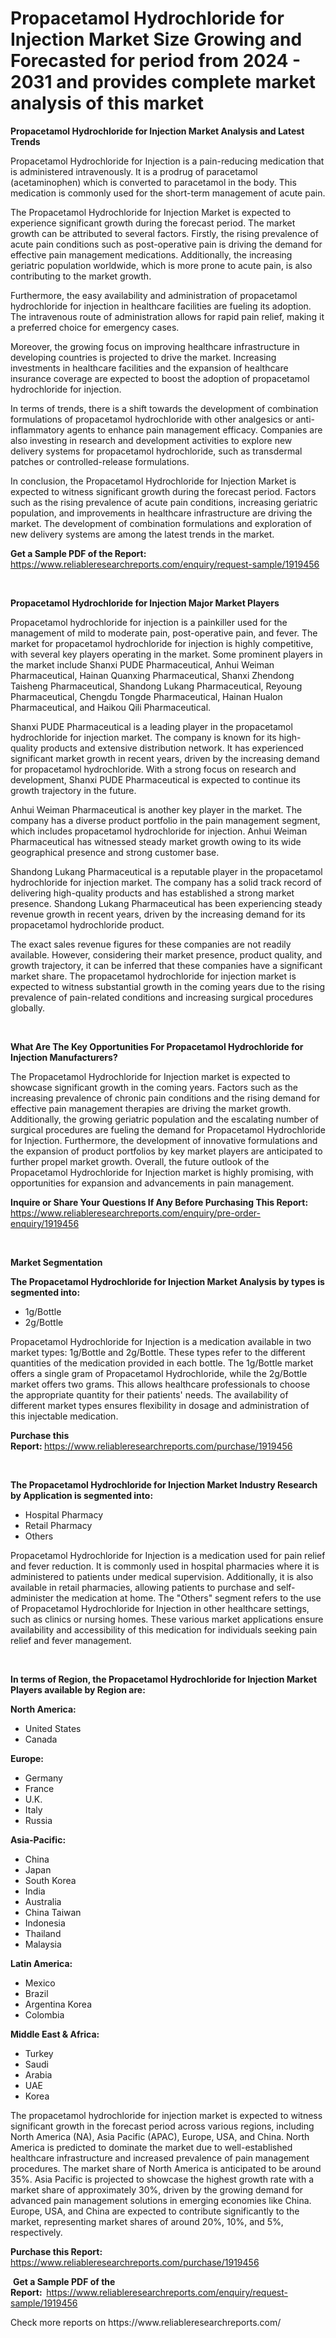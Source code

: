 <p><h1>Propacetamol Hydrochloride for Injection Market Size Growing and Forecasted for period from 2024 - 2031 and provides complete market analysis of this market</h1></p><p><strong>Propacetamol Hydrochloride for Injection Market Analysis and Latest Trends</strong></p>
<p><p>Propacetamol Hydrochloride for Injection is a pain-reducing medication that is administered intravenously. It is a prodrug of paracetamol (acetaminophen) which is converted to paracetamol in the body. This medication is commonly used for the short-term management of acute pain.</p><p>The Propacetamol Hydrochloride for Injection Market is expected to experience significant growth during the forecast period. The market growth can be attributed to several factors. Firstly, the rising prevalence of acute pain conditions such as post-operative pain is driving the demand for effective pain management medications. Additionally, the increasing geriatric population worldwide, which is more prone to acute pain, is also contributing to the market growth.</p><p>Furthermore, the easy availability and administration of propacetamol hydrochloride for injection in healthcare facilities are fueling its adoption. The intravenous route of administration allows for rapid pain relief, making it a preferred choice for emergency cases.</p><p>Moreover, the growing focus on improving healthcare infrastructure in developing countries is projected to drive the market. Increasing investments in healthcare facilities and the expansion of healthcare insurance coverage are expected to boost the adoption of propacetamol hydrochloride for injection.</p><p>In terms of trends, there is a shift towards the development of combination formulations of propacetamol hydrochloride with other analgesics or anti-inflammatory agents to enhance pain management efficacy. Companies are also investing in research and development activities to explore new delivery systems for propacetamol hydrochloride, such as transdermal patches or controlled-release formulations.</p><p>In conclusion, the Propacetamol Hydrochloride for Injection Market is expected to witness significant growth during the forecast period. Factors such as the rising prevalence of acute pain conditions, increasing geriatric population, and improvements in healthcare infrastructure are driving the market. The development of combination formulations and exploration of new delivery systems are among the latest trends in the market.</p></p>
<p><strong>Get a Sample PDF of the Report:&nbsp;</strong> <a href="https://www.reliableresearchreports.com/enquiry/request-sample/1919456">https://www.reliableresearchreports.com/enquiry/request-sample/1919456</a></p>
<p>&nbsp;</p>
<p><strong>Propacetamol Hydrochloride for Injection Major Market Players</strong></p>
<p><p>Propacetamol hydrochloride for injection is a painkiller used for the management of mild to moderate pain, post-operative pain, and fever. The market for propacetamol hydrochloride for injection is highly competitive, with several key players operating in the market. Some prominent players in the market include Shanxi PUDE Pharmaceutical, Anhui Weiman Pharmaceutical, Hainan Quanxing Pharmaceutical, Shanxi Zhendong Taisheng Pharmaceutical, Shandong Lukang Pharmaceutical, Reyoung Pharmaceutical, Chengdu Tongde Pharmaceutical, Hainan Hualon Pharmaceutical, and Haikou Qili Pharmaceutical.</p><p>Shanxi PUDE Pharmaceutical is a leading player in the propacetamol hydrochloride for injection market. The company is known for its high-quality products and extensive distribution network. It has experienced significant market growth in recent years, driven by the increasing demand for propacetamol hydrochloride. With a strong focus on research and development, Shanxi PUDE Pharmaceutical is expected to continue its growth trajectory in the future.</p><p>Anhui Weiman Pharmaceutical is another key player in the market. The company has a diverse product portfolio in the pain management segment, which includes propacetamol hydrochloride for injection. Anhui Weiman Pharmaceutical has witnessed steady market growth owing to its wide geographical presence and strong customer base.</p><p>Shandong Lukang Pharmaceutical is a reputable player in the propacetamol hydrochloride for injection market. The company has a solid track record of delivering high-quality products and has established a strong market presence. Shandong Lukang Pharmaceutical has been experiencing steady revenue growth in recent years, driven by the increasing demand for its propacetamol hydrochloride product.</p><p>The exact sales revenue figures for these companies are not readily available. However, considering their market presence, product quality, and growth trajectory, it can be inferred that these companies have a significant market share. The propacetamol hydrochloride for injection market is expected to witness substantial growth in the coming years due to the rising prevalence of pain-related conditions and increasing surgical procedures globally.</p></p>
<p>&nbsp;</p>
<p><strong>What Are The Key Opportunities For Propacetamol Hydrochloride for Injection Manufacturers?</strong></p>
<p><p>The Propacetamol Hydrochloride for Injection market is expected to showcase significant growth in the coming years. Factors such as the increasing prevalence of chronic pain conditions and the rising demand for effective pain management therapies are driving the market growth. Additionally, the growing geriatric population and the escalating number of surgical procedures are fueling the demand for Propacetamol Hydrochloride for Injection. Furthermore, the development of innovative formulations and the expansion of product portfolios by key market players are anticipated to further propel market growth. Overall, the future outlook of the Propacetamol Hydrochloride for Injection market is highly promising, with opportunities for expansion and advancements in pain management.</p></p>
<p><strong>Inquire or Share Your Questions If Any Before Purchasing This Report:</strong> <a href="https://www.reliableresearchreports.com/enquiry/pre-order-enquiry/1919456">https://www.reliableresearchreports.com/enquiry/pre-order-enquiry/1919456</a></p>
<p>&nbsp;</p>
<p><strong>Market Segmentation</strong></p>
<p><strong>The Propacetamol Hydrochloride for Injection Market Analysis by types is segmented into:</strong></p>
<p><ul><li>1g/Bottle</li><li>2g/Bottle</li></ul></p>
<p><p>Propacetamol Hydrochloride for Injection is a medication available in two market types: 1g/Bottle and 2g/Bottle. These types refer to the different quantities of the medication provided in each bottle. The 1g/Bottle market offers a single gram of Propacetamol Hydrochloride, while the 2g/Bottle market offers two grams. This allows healthcare professionals to choose the appropriate quantity for their patients' needs. The availability of different market types ensures flexibility in dosage and administration of this injectable medication.</p></p>
<p><strong>Purchase this Report:&nbsp;</strong><a href="https://www.reliableresearchreports.com/purchase/1919456">https://www.reliableresearchreports.com/purchase/1919456</a></p>
<p>&nbsp;</p>
<p><strong>The Propacetamol Hydrochloride for Injection Market Industry Research by Application is segmented into:</strong></p>
<p><ul><li>Hospital Pharmacy</li><li>Retail Pharmacy</li><li>Others</li></ul></p>
<p><p>Propacetamol Hydrochloride for Injection is a medication used for pain relief and fever reduction. It is commonly used in hospital pharmacies where it is administered to patients under medical supervision. Additionally, it is also available in retail pharmacies, allowing patients to purchase and self-administer the medication at home. The "Others" segment refers to the use of Propacetamol Hydrochloride for Injection in other healthcare settings, such as clinics or nursing homes. These various market applications ensure availability and accessibility of this medication for individuals seeking pain relief and fever management.</p></p>
<p>&nbsp;</p>
<p><strong>In terms of Region, the Propacetamol Hydrochloride for Injection Market Players available by Region are:</strong></p>
<p>
    <p> <strong> North America: </strong>
        <ul>
            <li>United States</li>
            <li>Canada</li>
        </ul>
        </p> 
    <p> <strong> Europe: </strong>
        <ul>
            <li>Germany</li>
            <li>France</li>
            <li>U.K.</li>
            <li>Italy</li>
            <li>Russia</li>
        </ul>
        </p> 
    <p> <strong> Asia-Pacific: </strong>
        <ul>
            <li>China</li>
            <li>Japan</li>
            <li>South Korea</li>
            <li>India</li>
            <li>Australia</li>
            <li>China Taiwan</li>
            <li>Indonesia</li>
            <li>Thailand</li>
            <li>Malaysia</li>
        </ul>
        </p> 
    <p> <strong> Latin America: </strong>
        <ul>
            <li>Mexico</li>
            <li>Brazil</li>
            <li>Argentina Korea</li>
            <li>Colombia</li>
        </ul>
        </p> 
    <p> <strong> Middle East & Africa: </strong>
        <ul>
            <li>Turkey</li>
            <li>Saudi</li>
            <li>Arabia</li>
            <li>UAE</li>
            <li>Korea</li>
        </ul>
    </p>
    </p>
<p><p>The propacetamol hydrochloride for injection market is expected to witness significant growth in the forecast period across various regions, including North America (NA), Asia Pacific (APAC), Europe, USA, and China. North America is predicted to dominate the market due to well-established healthcare infrastructure and increased prevalence of pain management procedures. The market share of North America is anticipated to be around 35%. Asia Pacific is projected to showcase the highest growth rate with a market share of approximately 30%, driven by the growing demand for advanced pain management solutions in emerging economies like China. Europe, USA, and China are expected to contribute significantly to the market, representing market shares of around 20%, 10%, and 5%, respectively.</p></p>
<p><strong>Purchase this Report: </strong><a href="https://www.reliableresearchreports.com/purchase/1919456">https://www.reliableresearchreports.com/purchase/1919456</a></p>
<p>&nbsp;<strong>Get a Sample PDF of the Report:&nbsp;&nbsp;</strong><a href="https://www.reliableresearchreports.com/enquiry/request-sample/1919456">https://www.reliableresearchreports.com/enquiry/request-sample/1919456</a></p>
<p><strong></strong></p>
<p>Check more reports on https://www.reliableresearchreports.com/</p>